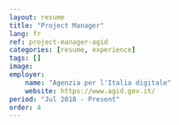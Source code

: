 ```yaml
---
layout: resume
title: "Project Manager"
lang: fr
ref: project-manager-agid
categories: [resume, experience]
tags: []
image:
employer:
    name: "Agenzia per l'Italia digitale"
    website: https://www.agid.gov.it/
period: "Jul 2018 - Present"
order: 4
---
```

